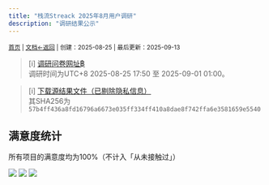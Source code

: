 ```yaml
---
title: "栈流Streack 2025年8月用户调研"
description: "调研结果公示"
---
```

<small id="old_menu"><a href="/Streack/">首页</a> | <a href="/Streack/doc/">文档</a></small><small><a href="../../">←返回</a> |
 创建：2025-08-25 | 最后更新：2025-09-13</small><br>

> [i] [调研问卷网址฿](https://wj.qq.com/s2/23562812/qi39/)<br>
> 调研时间为UTC+8 2025-08-25 17:50 至 2025-09-01 01:00。

> [i] [下载源结果文件（已剔除隐私信息）](./57b4ff436a8fd16796a6673e035ff334ff410a8dae8f742ffa6e3581659e5540.csv)<br>其SHA256为`57b4ff436a8fd16796a6673e035ff334ff410a8dae8f742ffa6e3581659e5540`

## 满意度统计

所有项目的满意度均为100%（不计入「从未接触过」）

![](https://s21.ax1x.com/2025/09/13/pVW5foj.jpg)
![](https://s21.ax1x.com/2025/09/13/pVW55Yn.jpg)
![](https://s21.ax1x.com/2025/09/13/pVW54Fs.jpg)


<script src="https://rs.kdxiaoyi.top/res/scripts/js/sober@1.0.6.min.js"></script><script src="https://kdxiaoyi.top/Streack/_page/js/pmd.js"></script><script src="https://rs.kdxiaoyi.top/res/scripts/js/pmd-reRender.min.js"></script>